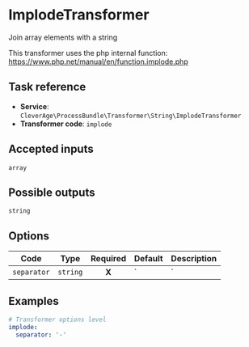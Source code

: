 ImplodeTransformer
=========================

Join array elements with a string

This transformer uses the php internal function: https://www.php.net/manual/en/function.implode.php

Task reference
--------------

* **Service**: `CleverAge\ProcessBundle\Transformer\String\ImplodeTransformer`
* **Transformer code**: `implode`

Accepted inputs
---------------

`array`

Possible outputs
----------------

`string`

Options
-------

| Code        | Type     | Required | Default | Description |
|-------------|----------|:--------:|---------|-------------|
| `separator` | `string` |  **X**   | `|`     |             |

Examples
--------

```yaml
# Transformer options level
implode:
  separator: '-'
```
